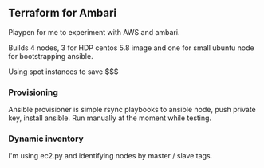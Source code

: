 ## Terraform for Ambari

Playpen for me to experiment with AWS and ambari.

Builds 4 nodes, 3 for HDP centos 5.8 image and one for small ubuntu node for bootstrapping ansible.

Using spot instances to save $$$

### Provisioning

Ansible provisioner is simple rsync playbooks to ansible node, 
push private key, install ansible. Run manually at the moment while testing.

### Dynamic inventory   

I'm using ec2.py and identifying nodes by master / slave tags.


